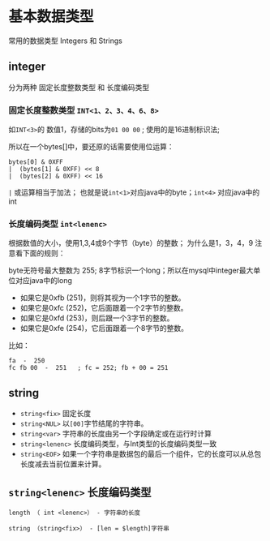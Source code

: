 # 基本数据类型
常用的数据类型 Integers 和 Strings

## integer
分为两种 固定长度整数类型 和 长度编码类型

### 固定长度整数类型 `INT<1、2、3、4、6、8>`

如`INT<3>`的 数值1，存储的bits为`01 00 00` ; 使用的是16进制标识法;

所以在一个bytes[]中，要还原的话需要使用位运算：

```
bytes[0] & 0XFF  
|  (bytes[1] & 0XFF) << 8
|  (bytes[2] & 0XFF) << 16
```

 `|` 或运算相当于加法； 也就是说`int<1>`对应java中的byte；`int<4>` 对应java中的 int


### 长度编码类型 `int<lenenc>`
根据数值的大小，使用1,3,4或9个字节（byte）的整数； 为什么是1，3，4，9 注意看下面的规则：

byte无符号最大整数为 255; 8字节标识一个long；所以在mysql中integer最大单位对应java中的long

* 如果它是0xfb (251)，则将其视为一个1字节的整数。
* 如果它是0xfc (252)，它后面跟着一个2字节的整数。
* 如果它是0xfd (253)，则后跟一个3字节的整数。
* 如果它是0xfe (254)，它后面跟着一个8字节的整数。

比如： 

```
fa  -  250 
fc fb 00  -  251   ; fc = 252; fb + 00 = 251
```
## string

* `string<fix>` 固定长度
* `string<NUL>` 以`[00]`字节结尾的字符串。
* `string<var>` 字符串的长度由另一个字段确定或在运行时计算
* `string<lenenc>` 长度编码类型，与Int类型的长度编码类型一致
* `string<EOF>` 如果一个字符串是数据包的最后一个组件，它的长度可以从总包长度减去当前位置来计算。

## `string<lenenc>` 长度编码类型
```
length （ int <lenenc>） - 字符串的长度

string （string<fix>） - [len = $length]字符串
```